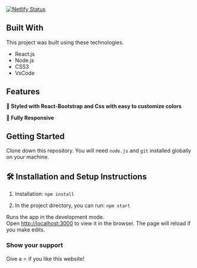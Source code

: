 [![Netlify Status](https://api.netlify.com/api/v1/badges/2a553f3c-8bf9-436e-8091-90dded91ea6d/deploy-status)](https://app.netlify.com/sites/khalil-mf/deploys)
## Built With

This project was built using these technologies.

- React.js
- Node.js
- CSS3
- VsCode

## Features

**🎨 Styled with React-Bootstrap and Css with easy to customize colors**

**📱 Fully Responsive**

## Getting Started

Clone down this repository. You will need `node.js` and `git` installed globally on your machine.

## 🛠 Installation and Setup Instructions

1. Installation: `npm install`

2. In the project directory, you can run: `npm start`

Runs the app in the development mode.\
Open [http://localhost:3000](http://localhost:3000) to view it in the browser.
The page will reload if you make edits.



### Show your support

Give a ⭐ if you like this website!
